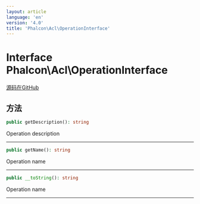 ```yaml
---
layout: article
language: 'en'
version: '4.0'
title: 'Phalcon\Acl\OperationInterface'
---
```

# Interface **Phalcon\Acl\OperationInterface**

<a href="https://github.com/phalcon/cphalcon/tree/v4.0.0/phalcon/acl/operationinterface.zep" class="btn btn-default btn-sm">源码在GitHub</a>

## 方法

```php
public getDescription(): string
```

Operation description

* * *

```php
public getName(): string
```

Operation name

* * *

```php
public __toString(): string
```

Operation name

* * *